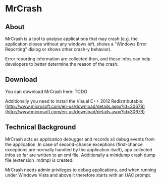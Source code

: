 # MrCrash #

## About ##

MrCrash is a tool to analyse applications that may crash (e.g. the application closes without any windows left, shows a "Windows Error Reporting" dialog or shows other crash-y behavior).

Error reporting information are collected then, and these infos can help developers to better determine the reason of the crash.

## Download ##

You can download MrCrash here:
TODO

Additionally you need to install the Visual C++ 2012 Redistributable:
[http://www.microsoft.com/en-us/download/details.aspx?id=30679](http://www.microsoft.com/en-us/download/details.aspx?id=30679)


## Technical Background ##

MrCrash acts as application debugger and records all debug events from the application. In case of second-chance exceptions (first-chance exceptions are normally handled by the application itself), app collected infos so far are written to an xml file. Additionally a minidump crash dump file (extension .mdmp) is created.

MrCrash needs admin privileges to debug applications, and when running under Windows Vista and above it therefore starts with an UAC prompt.